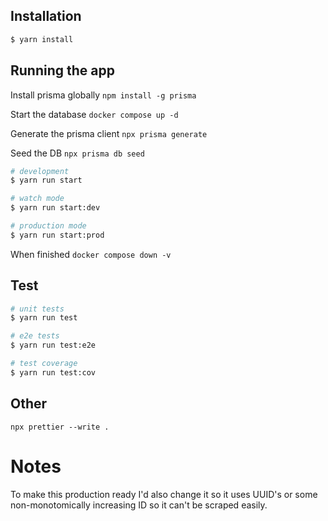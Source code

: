 ## Installation

```bash
$ yarn install
```

## Running the app

Install prisma globally
`npm install -g prisma`

Start the database
`docker compose up -d`

Generate the prisma client
`npx prisma generate`

Seed the DB
`npx prisma db seed`

```bash
# development
$ yarn run start

# watch mode
$ yarn run start:dev

# production mode
$ yarn run start:prod
```

When finished
`docker compose down -v`

## Test

```bash
# unit tests
$ yarn run test

# e2e tests
$ yarn run test:e2e

# test coverage
$ yarn run test:cov
```

## Other

`npx prettier --write .`

# Notes

To make this production ready I'd also change it so it uses UUID's or some non-monotomically increasing ID so it can't be scraped easily.
